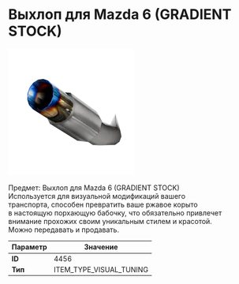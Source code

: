 # Выхлоп для Mazda 6 (GRADIENT STOCK)

![Item Image](../img/4456.webp?raw=true)

Предмет: Выхлоп для Mazda 6 (GRADIENT STOCK)<br>Используется для визуальной модификаций вашего<br>транспорта, способен превратить ваше ржавое корыто<br>в настоящую порхающую бабочку, что обязательно привлечет<br>внимание прохожих своим уникальным стилем и красотой.<br>Можно передавать и продавать.


| Параметр | Значение |
|----------|----------|
| **ID** | 4456 |
| **Тип** | ITEM_TYPE_VISUAL_TUNING |

